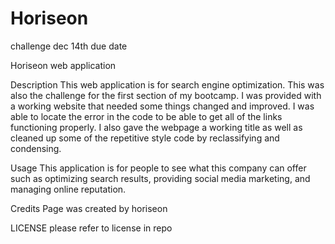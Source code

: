 # Horiseon
challenge dec 14th due date

Horiseon web application

Description
This web application is for search engine optimization. This was also the challenge for the first section of my bootcamp. I was provided with a working website that needed some things changed and improved. I was able to locate the error in the code to be able to get all of the links functioning properly. I also gave the webpage a working title as well as cleaned up some of the repetitive style code by reclassifying and condensing.

Usage
This application is for people to see what this company can offer such as optimizing search results, providing social media marketing, and managing online reputation.

Credits
Page was created by horiseon

LICENSE
please refer to license in repo
